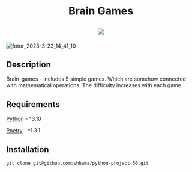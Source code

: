 <h1 align="center">Brain Games</h1>
<h2 align="center">
 
<a href="https://codeclimate.com/github/shhama/python-project-50/maintainability"><img src="https://api.codeclimate.com/v1/badges/cf71ff52c98e562d0f05/maintainability" /></a>

</h2>

<p align="center">

![fotor_2023-3-23_14_41_10](https://user-images.githubusercontent.com/119732249/227193640-12648849-e732-47b3-91d4-78998c8617ef.jpg)


## Description

Brain-games - includes 5 simple games. Which are somehow connected with mathematical operations. The difficulty increases with each game.

## Requirements
[Python](https://www.python.org) - ^3.10

[Poetry](https://python-poetry.org) - ^1.3.1

## Installation
```
git clone git@github.com:shhama/python-project-50.git
```
